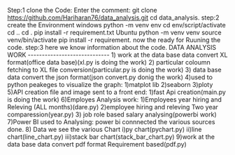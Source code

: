 Step:1
	clone the Code:
	Enter the comment:
	  git clone https://github.com/Hariharan76/data_analysis.git
	  cd data_analysis.
step:2
	create the Environment
	  windows
	  python -m venv env
	  cd env/script/activate
	  cd ..
	  cd .
  	pip install -r requirement.txt
  Ubuntu
	  python -m venv venv
	  source venv/bin/activate
	  pip install -r requirement.
	  now the ready for Ruuning the code.
step:3
  here we know information about the code.
	DATA ANALYSIS WORK
	-----------------------------
	1) work at the data base data convert XL format(office data base)(xl.py is doing the work)
	2) particular coloumn fetching to XL file conversion(particular.py is doing the work)
	3) data base data convert the json format(json convert.py donig the work)
	4)used to python peakeges to visualize the graph:
		1)matplot lib
		2)seaborn
		3)ploty
	5)API creation file and image sent to a front end:
		1)fast Api creation(main.py is doing the work)
	6)Employes Analysis work:
		1)Employees year hiring and Releving (ALL months)(dare.py)
		2)employee hiring and releving Two year comparession(year.py)
		3) job role based salary analysing(powerbi work)
	7)Power BI used to Analysing:
		power bi connnected the various sources done.
	8) Data we see the various Chart
			i)py chart(pychart.py)
			ii)line chart(line_chart.py)
			iii)stack bar chart(stack_bar_chart.py)
	9)work at the data base data convert pdf format Requirement based(pdf.py)


